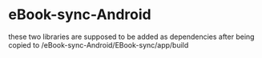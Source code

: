 # eBook-sync-Android
these two libraries are supposed to be added as dependencies after being copied to /eBook-sync-Android/EBook-sync/app/build
